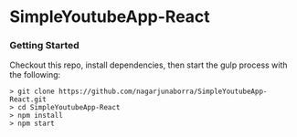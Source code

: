 # SimpleYoutubeApp-React

### Getting Started

Checkout this repo, install dependencies, then start the gulp process with the following:

```
> git clone https://github.com/nagarjunaborra/SimpleYoutubeApp-React.git
> cd SimpleYoutubeApp-React
> npm install
> npm start
```
